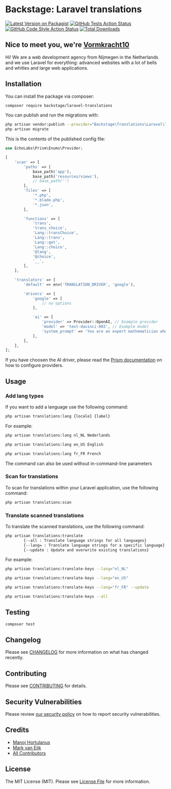 # Backstage: Laravel translations

[![Latest Version on Packagist](https://img.shields.io/packagist/v/backstage/laravel-translations.svg?style=flat-square)](https://packagist.org/packages/backstage/laravel-translations)
[![GitHub Tests Action Status](https://img.shields.io/github/actions/workflow/status/backstagephp/laravel-translations/run-tests.yml?branch=main&label=tests&style=flat-square)](https://github.com/backstagephp/laravel-translations/actions?query=workflow%3Arun-tests+branch%3Amain)
[![GitHub Code Style Action Status](https://img.shields.io/github/actions/workflow/status/backstagephp/laravel-translations/fix-php-code-style-issues.yml?branch=main&label=code%20style&style=flat-square)](https://github.com/backstagephp/laravel-translations/actions?query=workflow%3A"Fix+PHP+code+style+issues"+branch%3Amain)
[![Total Downloads](https://img.shields.io/packagist/dt/backstage/laravel-translations.svg?style=flat-square)](https://packagist.org/packages/backstage/laravel-translations)

## Nice to meet you, we're [Vormkracht10](https://vormrkacht10.nl)

Hi! We are a web development agency from Nijmegen in the Netherlands and we use Laravel for everything: advanced websites with a lot of bells and whitles and large web applications.


## Installation

You can install the package via composer:

```bash
composer require backstage/laravel-translations
```

You can publish and run the migrations with:

```bash
php artisan vendor:publish --provider="Backstage\Translations\Laravel\TranslationServiceProvider"
php artisan migrate
```


This is the contents of the published config file:

```php
use EchoLabs\Prism\Enums\Provider;

[
    'scan' => [
        'paths' => [
            base_path('app'),
            base_path('resources/views'),
            // base_path('')
        ],
        'files' => [
            '*.php',
            '*.blade.php',
            '*.json',
        ],

        'functions' => [
            'trans',
            'trans_choice',
            'Lang::transChoice',
            'Lang::trans',
            'Lang::get',
            'Lang::choice',
            '@lang',
            '@choice',
            '__',
        ],
    ],

    'translators' => [
        'default' => env('TRANSLATION_DRIVER', 'google'),

        'drivers' => [
            'google' => [
                // no options
            ],

            'ai' => [
                'provider' => Provider::OpenAI, // Example provider
                'model' => 'text-davinci-003', // Example model 
                'system_prompt' => 'You are an expert mathematician who explains concepts simply. The only thing you do it output what i ask. No comments, no extra information. Just the answer.', // Example system prompt
            ],
        ],
    ],
];

```

If you have choosen the AI driver, please read the [Prism documentation](https://prism.echolabs.dev/providers/anthropic.html) on how to configure providers.

## Usage

### Add lang types

If you want to add a language use the following command:
```bash
php artisan translations:lang {locale} {label}
```

For example:
```bash
php artisan translations:lang nl_NL Nederlands

php artisan translations:lang en_US English

php artisan translations:lang fr_FR French
```

The command can also be used without in-command-line parameters

### Scan for translations

To scan for translations within your Laravel application, use the following command:
```bash
php artisan translations:scan
```

### Translate scanned translations

To translate the scanned translations, use the following command:
```bash
php artisan translations:translate
        {--all : Translate language strings for all languages} 
        {--lang= : Translate language strings for a specific language}
        {--update : Update and overwrite existing translations}
```

For example:
```bash
php artisan translations:translate-keys --lang="nl_NL"

php artisan translations:translate-keys --lang="en_US"

php artisan translations:translate-keys --lang="fr_FR" --update

php artisan translations:translate-keys --all
```


## Testing

```bash
composer test
```

## Changelog

Please see [CHANGELOG](CHANGELOG.md) for more information on what has changed recently.

## Contributing

Please see [CONTRIBUTING](CONTRIBUTING.md) for details.

## Security Vulnerabilities

Please review [our security policy](../../security/policy) on how to report security vulnerabilities.

## Credits

- [Manoj Hortulanus](https://github.com/arduinomaster22)
- [Mark van Eijk](https://github.com/markvaneijk)
- [All Contributors](../../contributors)

## License

The MIT License (MIT). Please see [License File](LICENSE.md) for more information.
